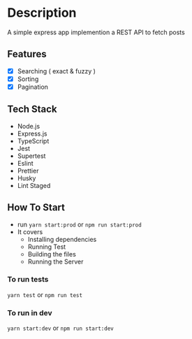# Description
A simple express app implemention a REST API to fetch posts

## Features
- [x] Searching ( exact & fuzzy )
- [x] Sorting
- [x] Pagination

## Tech Stack
- Node.js
- Express.js
- TypeScript
- Jest
- Supertest
- Eslint
- Prettier
- Husky
- Lint Staged

## How To Start
- run `yarn start:prod` or `npm run start:prod`
- It covers
  - Installing dependencies
  - Running Test
  - Building the files
  - Running the Server

### To run tests
`yarn test` or `npm run test`

### To run in dev
`yarn start:dev` or `npm run start:dev`
